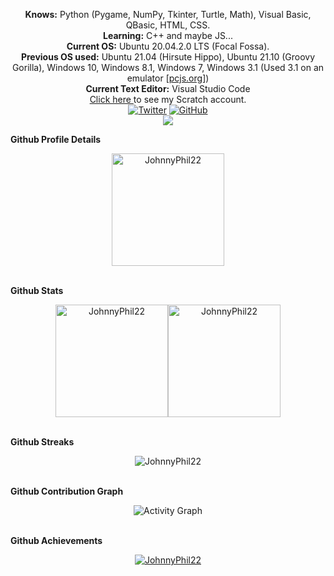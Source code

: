 <p align="center">
    <b>Knows:</b> Python (Pygame, NumPy, Tkinter, Turtle, Math), Visual Basic, QBasic, HTML, CSS.<br>
    <b>Learning:</b> C++ and maybe JS...<br>
    <b>Current OS:</b> Ubuntu 20.04.2.0 LTS (Focal Fossa).<br>
    <b>Previous OS used:</b> Ubuntu 21.04 (Hirsute Hippo), Ubuntu 21.10 (Groovy Gorilla), Windows 10, Windows 8.1, Windows 7, Windows 3.1 (Used 3.1 on an emulator [<a href="https://www.pcjs.org/software/pcx86/sys/windows/3.10/">pcjs.org</a>])<br>
    <b>Current Text Editor:</b> Visual Studio Code<br>
    <a href="https://scratch.mit.edu/users/IronMan9559/" alt="Scratch" target="_blank">Click here </a>to see my Scratch account.<br>
    <a href="https://twitter.com/johnphilips_995"><img src=https://img.shields.io/twitter/follow/johnphilips_995?style=social" alt="Twitter" target="_blank"></a>
    <a href="https://github.com/JohnnyPhil22"><img src="https://img.shields.io/github/followers/JohnnyPhil22?style=social" alt="GitHub" target="_blank"></a>
    <br><img align="center" src="https://github-readme-stats.vercel.app/api?username=JohnnyPhil22&bg_color=30,e96443,904e95&title_color=fff&text_color=fff" />
    <br><summary><b>Github Profile Details</b></summary>
    <p align="center"><img height="180em" src="https://github-profile-summary-cards.vercel.app/api/cards/profile-details?username=JohnnyPhil22&theme=github_dark" alt="JohnnyPhil22" align = "center"/></p>
    <br><summary><b>Github Stats</b></summary>
    <p align="center"><img height="180em" src="https://github-readme-stats.vercel.app/api?username=JohnnyPhil22&hide_border=true&count_private=true&show_icons=true&theme=radical" alt="JohnnyPhil22" align = "center"/><img height="180em" src="https://github-readme-stats.vercel.app/api/top-langs?username=JohnnyPhil22&show_icons=true&locale=en&layout=compact&hide_border=true&theme=radical" alt="JohnnyPhil22" align = "center"/></p>
    <br><summary><b>Github Streaks</b></summary>
    <p align="center"><img src="https://github-readme-streak-stats.herokuapp.com/?user=JohnnyPhil22&theme=black-ice&hide_border=true&stroke=0000&background=0D1117&ring=e05397&fire=e05397&currStreakLabel=e05397" alt="JohnnyPhil22" /></p>
    <br><summary><b>Github Contribution Graph</b></summary>
    <p align="center"<a href="#"><img alt="Activity Graph" src="https://activity-graph.herokuapp.com/graph?username=JohnnyPhil22&bg_color=0D1117&color=e05397&line=e05397&point=FFFFFF&hide_border=true&" /></a></p>
    <br><summary><b>Github Achievements</b></summary>
    <p align="center"> <a href="https://github.com/JohnnyPhil22"><img src="https://github-profile-trophy.vercel.app/?username=JohnnyPhil22&margin-w=5&theme=radical" alt="JohnnyPhil22" /></a></p>
